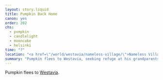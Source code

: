 ```yaml
---
layout: story.liquid
title: Pumpkin Back Home
canon: yes
order: 202
chs:
  - pumpkin
  - candlelight
  - mooncake
  - helsinki
time: "?"
location: "<a href=\"/world/westavia/nameless-village/\">Nameless Village</a>"
summary: "Pumpkin flees to Westavia, seeking refuge at his grandparents' old village, and meeting a more-than-friend along the way. But incidents happen in the village. How much longer can he keep his cover before Westavian intelligence finds out? Or worse, Bauhinian?"
---
```


Pumpkin flees to [Westavia](/world/westavia/).

